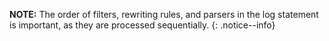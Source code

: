 **NOTE:** The order of filters, rewriting rules, and parsers in the log
statement is important, as they are processed sequentially.
{: .notice--info}